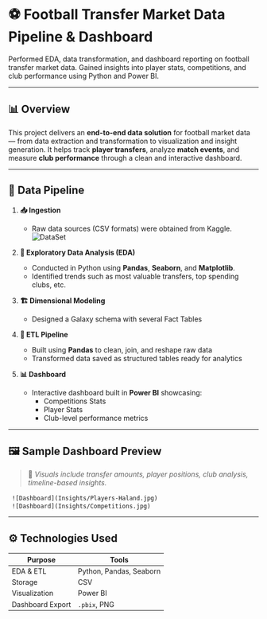 # ⚽ Football Transfer Market Data Pipeline & Dashboard
Performed EDA, data transformation, and dashboard reporting on football transfer market data. Gained insights into player stats, competitions, and club performance using Python and Power BI.

---

## 📊 Overview

This project delivers an **end-to-end data solution** for football market data — from data extraction and transformation to visualization and insight generation. It helps track **player transfers**, analyze **match events**, and measure **club performance** through a clean and interactive dashboard.

---

## 🔁 Data Pipeline

1. **📥 Ingestion**  
   - Raw data sources (CSV formats) were obtained from Kaggle.
     ![DataSet](https://www.kaggle.com/datasets/davidcariboo/player-scores)

2. **🧪 Exploratory Data Analysis (EDA)**  
   - Conducted in Python using **Pandas**, **Seaborn**, and **Matplotlib**.  
   - Identified trends such as most valuable transfers, top spending clubs, etc.

3. **🏗️ Dimensional Modeling**  
   - Designed a Galaxy schema with several Fact Tables

4. **🔄 ETL Pipeline**  
   - Built using **Pandas** to clean, join, and reshape raw data  
   - Transformed data saved as structured tables ready for analytics

5. **📊 Dashboard**  
   - Interactive dashboard built in **Power BI** showcasing:
     - Competitions Stats
     - Player Stats
     - Club-level performance metrics

---

## 🖼️ Sample Dashboard Preview

> 📌 *Visuals include transfer amounts, player positions, club analysis, timeline-based insights.*

     ![Dashboard](Insights/Players-Haland.jpg)
     ![Dashboard](Insights/Competitions.jpg)

---

## ⚙️ Technologies Used

| Purpose              | Tools                        |
|----------------------|------------------------------|
| EDA & ETL            | Python, Pandas, Seaborn      |
| Storage              | CSV  |
| Visualization        | Power BI                     |
| Dashboard Export     | `.pbix`, PNG                  |

